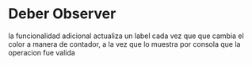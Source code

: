 # Deber Observer
la funcionalidad adicional actualiza un label cada vez que que cambia el color a manera de contador, a la vez que lo muestra por consola que la operacion fue valida

